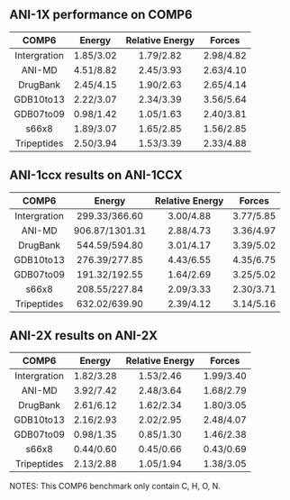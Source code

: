 ## ANI-1X performance on COMP6

|    COMP6     |  Energy   | Relative Energy |  Forces   |
| :----------: | :-------: | :-------------: | :-------: |
| Intergration | 1.85/3.02 |    1.79/2.82    | 2.98/4.82 |
|    ANI-MD    | 4.51/8.82 |    2.45/3.93    | 2.63/4.10 |
|   DrugBank   | 2.45/4.15 |    1.90/2.63    | 2.65/4.14 |
|  GDB10to13   | 2.22/3.07 |    2.34/3.39    | 3.56/5.64 |
|  GDB07to09   | 0.98/1.42 |    1.05/1.63    | 2.40/3.81 |
|    s66x8     | 1.89/3.07 |    1.65/2.85    | 1.56/2.85 |
| Tripeptides  | 2.50/3.94 |    1.53/3.39    | 2.33/4.88 |



## ANI-1ccx results on ANI-1CCX

|    COMP6     |     Energy     | Relative Energy |  Forces   |
| :----------: | :------------: | :-------------: | :-------: |
| Intergration | 299.33/366.60  |    3.00/4.88    | 3.77/5.85 |
|    ANI-MD    | 906.87/1301.31 |    2.88/4.73    | 3.36/4.97 |
|   DrugBank   | 544.59/594.80  |    3.01/4.17    | 3.39/5.02 |
|  GDB10to13   | 276.39/277.85  |    4.43/6.55    | 4.35/6.75 |
|  GDB07to09   | 191.32/192.55  |    1.64/2.69    | 3.25/5.02 |
|    s66x8     | 208.55/227.84  |    2.09/3.33    | 2.30/3.71 |
| Tripeptides  | 632.02/639.90  |    2.39/4.12    | 3.14/5.16 |



## ANI-2X results on ANI-2X

|    COMP6     |  Energy   | Relative Energy |  Forces   |
| :----------: | :-------: | :-------------: | :-------: |
| Intergration | 1.82/3.28 |    1.53/2.46    | 1.99/3.40 |
|    ANI-MD    | 3.92/7.42 |    2.48/3.64    | 1.68/2.79 |
|   DrugBank   | 2.61/6.12 |    1.62/2.34    | 1.80/3.05 |
|  GDB10to13   | 2.16/2.93 |    2.02/2.95    | 2.48/4.07 |
|  GDB07to09   | 0.98/1.35 |    0.85/1.30    | 1.46/2.38 |
|    s66x8     | 0.44/0.60 |    0.45/0.66    | 0.43/0.69 |
| Tripeptides  | 2.13/2.88 |    1.05/1.94    | 1.38/3.05 |



NOTES: This COMP6 benchmark only contain C, H, O, N.